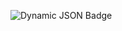 ![Dynamic JSON Badge](https://img.shields.io/badge/dynamic/json?url=https%3A%2F%2Fraw.githubusercontent.com%2Fdkonst13%2Ftest-shields-%2Fmain%2Fresult.json%3Ftoken%3DGHSAT0AAAAAACJOQORBUZTH7KSLHKI4Z5ZIZKTB5VA&query=%24.status)
